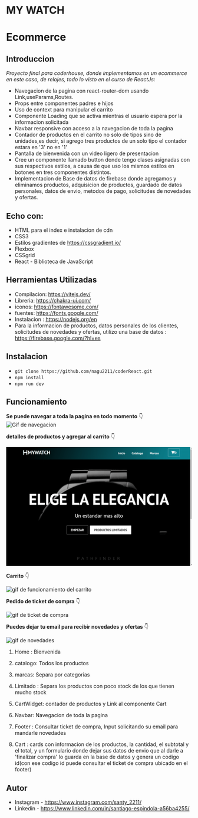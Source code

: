 # MY WATCH

# Ecommerce

## Introduccion

_Proyecto final para coderhouse, donde implementamos en un ecommerce en este caso, de relojes, todo lo visto en el curso de ReactJs:_


- Navegacion de la pagina con react-router-dom usando Link,useParams,Routes.
- Props entre componentes padres e hijos
- Uso de context para manipular el carrito
- Componente Loading que se activa mientras el usuario espera por la informacion solicitada
- Navbar responsive con acceso a la navegacion de toda la pagina
- Contador de productos en el carrito no solo de tipos sino de unidades,es decir, si agrego tres productos de un solo tipo el contador estara en '3' no en '1'
- Pantalla de bienvenida con un video ligero de presentacion
- Cree un componente llamado button donde tengo clases asignadas con sus respectivos estilos, a causa de que uso los mismos estilos en botones en tres componentes distintos.
- Implementacion de Base de datos de firebase donde agregamos y eliminamos productos, adquisicion de productos, guardado de datos personales, datos de envio, metodos de pago, solicitudes de novedades y ofertas. 

## Echo con:

- HTML para el index e instalacion de cdn
- CSS3
- Estilos gradientes de https://cssgradient.io/
- Flexbox
- CSSgrid
- React - Biblioteca de JavaScript

## Herramientas Utilizadas

- Compilacion: https://vitejs.dev/
- Libreria: https://chakra-ui.com/
- iconos: https://fontawesome.com/
- fuentes: https://fonts.google.com/
- Instalacion : https://nodejs.org/en
- Para la informacion de productos, datos personales de los clientes, solicitudes de novedades y ofertas, utilizo una base de datos : https://firebase.google.com/?hl=es

## Instalacion

- ``` git clone https://github.com/nagu2211/coderReact.git ```
- ``` npm install ```
- ``` npm run dev ```

## Funcionamiento 

**Se puede navegar a toda la pagina en todo momento** :point_down:
![Gif de navegacion](./src/assets/navegacion.gif)

**detalles de productos y agregar al carrito** :point_down:

![gif de agregar producto](./src/assets/agregarproducto.gif)

**Carrito** :point_down:

![gif de funcionamiento del carrito](./src/assets/carrito.gif)

**Pedido de ticket de compra** :point_down:

![gif de ticket de compra](./src/assets/ticket.gif)

**Puedes dejar tu email para recibir novedades y ofertas** :point_down:

![gif de novedades](./src/assets/novedades.gif)

1. Home : Bienvenida 

1. catalogo: Todos los productos
1. marcas: Separa por categorias
1. Limitado : Separa los productos con poco stock de los que tienen mucho stock
1. CartWidget: contador de productos y Link al componente Cart
1. Navbar: Navegacion de toda la pagina
1. Footer : Consultar ticket de compra, Input solicitando su email para mandarle novedades
1. Cart : cards con informacion de los productos, la cantidad, el subtotal y el total, y un formulario donde dejar sus datos de envio que al darle a 'finalizar compra' lo guarda en la base de datos y genera un codigo id(con ese codigo id puede consultar el ticket de compra ubicado en el footer)

## Autor

- Instagram - https://www.instagram.com/santy_2211/
- Linkedin - https://www.linkedin.com/in/santiago-espindola-a56ba4255/

